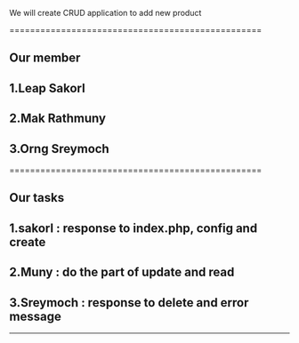 We will create CRUD application to add new product

=================================================

Our member
--
1.Leap Sakorl
--
2.Mak Rathmuny
--
3.Orng Sreymoch
--

=================================================

Our tasks
--
1.sakorl : response to index.php, config and create
--
2.Muny : do the part of update and read
--
3.Sreymoch : response to delete and error message
--
---------------------------------------------------

